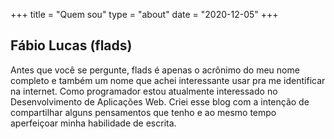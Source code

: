 +++
title = "Quem sou"
type = "about"
date = "2020-12-05"
+++

## Fábio Lucas (flads)

Antes que você se pergunte, flads é apenas o acrônimo do meu nome completo e também um nome que achei interessante usar pra me identificar na internet.
Como programador estou atualmente interessado no Desenvolvimento de Aplicações Web.
Criei esse blog com a intenção de compartilhar alguns pensamentos que tenho e ao mesmo tempo aperfeiçoar minha habilidade de escrita.
